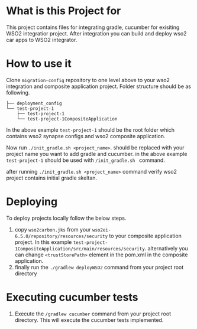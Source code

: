 # What is this Project for
This project contains files for integrating gradle, cucumber for exisiting WSO2 integratior project. After integration you can build and deploy wso2 car apps to WSO2 integrator.

# How to use it
Clone `migration-config` repository to one level above to your wso2 integration and composite application project. Folder structure should be as following.
```
├── deployment_config
└── test-project-1
    ├── test-project-1
    └── test-project-1CompositeApplication
```
In the above example `test-project-1` should be the root folder which contains wso2 synapse configs and wso2 composite application.

Now run  `./init_gradle.sh <project_name>`. <project name> should be replaced with your project name you want to add gradle and cucumber. in the above example `test-project-1` should be used with `/init_gradle.sh ` command.

after running `./init_gradle.sh <project_name>` command verify wso2 project contains initial gradle skeltan.

# Deploying
To deploy projects locally follow the below steps.
1. copy `wso2carbon.jks` from your `wso2ei-6.5.0/repository/resources/security` to your composite application project. In this example `test-project-1CompositeApplication/src/main/resources/security`. alternatively you can change `<trustStorePath>` element in the pom.xml in the composite application.
2. finally run the `./gradlew deployWSO2` command from your project root directory
# Executing cucumber tests
1. Execute the `/gradlew cucumber` command from your project root directory. This will execute the cucumber tests implemented.

